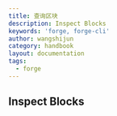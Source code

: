 ```yaml
---
title: 查询区块
description: Inspect Blocks
keywords: 'forge, forge-cli'
author: wangshijun
category: handbook
layout: documentation
tags:
  - forge
---
```


## Inspect Blocks
